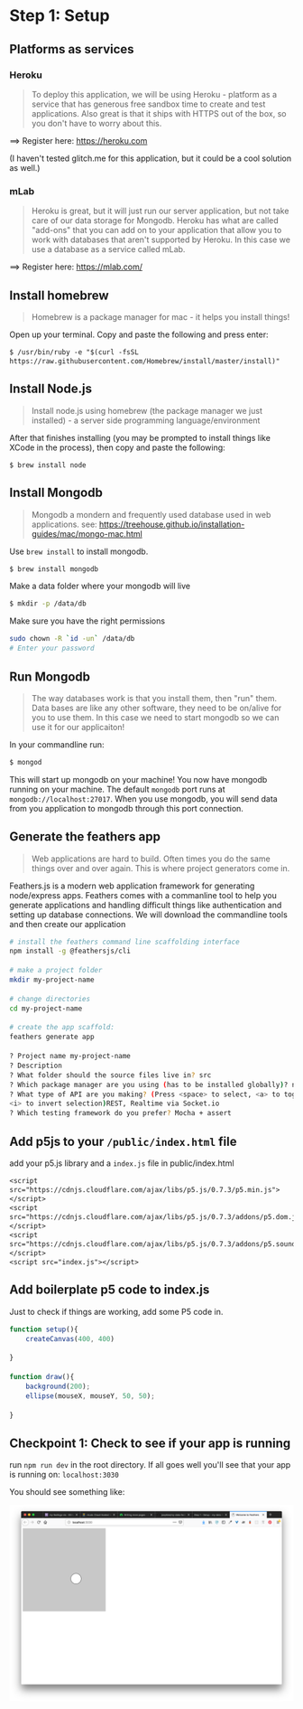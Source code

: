 # Step 1: Setup

## Platforms as services

###  Heroku
> To deploy this application, we will be using Heroku - platform as a service that has generous free sandbox time to create and test applications. Also great is that it ships with HTTPS out of the box, so you don't have to worry about this.

==> Register here: https://heroku.com

(I haven't tested glitch.me for this application, but it could be a cool solution as well.)

### mLab
> Heroku is great, but it will just run our server application, but not take care of our data storage for Mongodb. Heroku has what are called "add-ons" that you can add on to your application that allow you to work with databases that aren't supported by Heroku. In this case we use a database as a service called mLab. 

==> Register here: https://mlab.com/


## Install homebrew 
> Homebrew is a package manager for mac - it helps you install things!

Open up your terminal. Copy and paste the following and press enter:

```
$ /usr/bin/ruby -e "$(curl -fsSL https://raw.githubusercontent.com/Homebrew/install/master/install)"
```


## Install Node.js 
> Install node.js using homebrew (the package manager we just installed) - a server side programming language/environment

After that finishes installing (you may be prompted to install things like XCode in the process), then copy and paste the following:

```
$ brew install node
```

## Install Mongodb
> Mongodb a mondern and frequently used database used in web applications.  see: https://treehouse.github.io/installation-guides/mac/mongo-mac.html

Use `brew install` to install mongodb. 

```sh
$ brew install mongodb
```

Make a data folder where your mongodb will live
```sh
$ mkdir -p /data/db
```

Make sure you have the right permissions
```sh
sudo chown -R `id -un` /data/db
# Enter your password
```


## Run Mongodb
> The way databases work is that you install them, then "run" them. Data bases are like any other software, they need to be on/alive for you to use them. In this case we need to start mongodb so we can use it for our applicaiton!

In your commandline run:
```sh
$ mongod
```

This will start up mongodb on your machine! You now have mongodb running on your machine. The default `mongodb` port runs at `mongodb://localhost:27017`. When you use mongodb, you will send data from you application to mongodb through this port connection. 

## Generate the feathers app
> Web applications are hard to build. Often times you do the same things over and over again. This is where project generators come in. 

Feathers.js is a modern web application framework for generating node/express apps. Feathers comes with a commanline tool to help you generate applications and handling difficult things like authentication and setting up database connections. We will download the commandline tools and then create our application

```sh
# install the feathers command line scaffolding interface
npm install -g @feathersjs/cli

# make a project folder
mkdir my-project-name

# change directories
cd my-project-name

# create the app scaffold:
feathers generate app

? Project name my-project-name
? Description
? What folder should the source files live in? src
? Which package manager are you using (has to be installed globally)? npm
? What type of API are you making? (Press <space> to select, <a> to toggle all,
<i> to invert selection)REST, Realtime via Socket.io
? Which testing framework do you prefer? Mocha + assert

```

## Add p5js to your `/public/index.html` file

add your p5.js library and a `index.js` file 
in public/index.html
```
<script src="https://cdnjs.cloudflare.com/ajax/libs/p5.js/0.7.3/p5.min.js"></script>
<script src="https://cdnjs.cloudflare.com/ajax/libs/p5.js/0.7.3/addons/p5.dom.js"></script>
<script src="https://cdnjs.cloudflare.com/ajax/libs/p5.js/0.7.3/addons/p5.sound.min.js"></script>
<script src="index.js"></script>
```

## Add boilerplate p5 code to index.js 

Just to check if things are working, add some P5 code in.

```js
function setup(){
    createCanvas(400, 400)

}

function draw(){    
    background(200);
    ellipse(mouseX, mouseY, 50, 50);

}
```

## Checkpoint 1: Check to see if your app is running

run `npm run dev` in the root directory. If all goes well you'll see that your app is running on: `localhost:3030`

You should see something like:

![p5 mouse sketch](assets/checkpoint1-p5sketch.png)